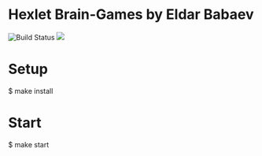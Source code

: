 # Hexlet Brain-Games by Eldar Babaev
![Build Status](https://travis-ci.org/BabayevEldar/project-lvl1-s486.svg?branch=master)
<a href="https://codeclimate.com/github/codeclimate/codeclimate/maintainability"><img src="https://api.codeclimate.com/v1/badges/a99a88d28ad37a79dbf6/maintainability" /></a>

# Setup

$ make install

# Start

$ make start
